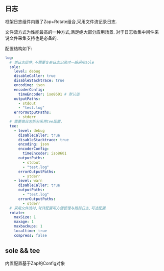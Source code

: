 ## 日志

框架日志组件内置了Zap+Rotate组合,采用文件流记录日志.

文件流方式为性能最高的一种方式,满足绝大部分应用场景. 对于日志收集中间件来说文件采集支持也是必备的.

配置结构如下:

```yaml
log:
  # 单日志组件,不需要复杂日志记录时一般采用sole
  sole:
    level: debug
    disableCaller: true
    disableStacktrace: true
    encoding: json
    encoderConfig:
      timeEncoder: iso8601 # 默认值
    outputPaths:
      - stdout
      - "test.log"
    errorOutputPaths:
      - stderr
  # 需要做日志拆分采用tee配置.
  tee:
    - level: debug 
      disableCaller: true
      disableStacktrace: true
      encoding: json
      encoderConfig:
        timeEncoder: iso8601
      outputPaths:
        - stdout
        - "test.log"
      errorOutputPaths:
        - stderr
    - level: warn 
      disableCaller: true
      outputPaths: 
        - "test.log"
      errorOutputPaths:
        - stderr
  # 采用文件流时,轮转配置可方便管理与跟踪日志,可选配置
  rotate:
    maxSize: 1
    maxage: 1
    maxbackups: 1
    localtime: true
    compress: false
```
## sole && tee

内置配置基于Zap的Config对象